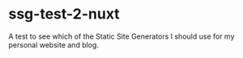 # ssg-test-2-nuxt
A test to see which of the Static Site Generators I should use for my personal website and blog.
